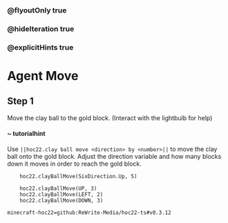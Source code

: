 ### @flyoutOnly true
### @hideIteration true
### @explicitHints true


# Agent Move

## Step 1
Move the clay ball to the gold block. (Interact with the lightbulb for help)

#### ~ tutorialhint  
Use ``||hoc22.clay ball move <direction> by <number>||`` to move the clay ball onto the gold block. Adjust the direction variable and how many blocks down it moves in order to reach the gold block.

```ghost
    hoc22.clayBallMove(SixDirection.Up, 5)
```
```template
    hoc22.clayBallMove(UP, 3)
    hoc22.clayBallMove(LEFT, 2)
    hoc22.clayBallMove(DOWN, 3)
```

```package
minecraft-hoc22=github:ReWrite-Media/hoc22-ts#v0.3.12
```